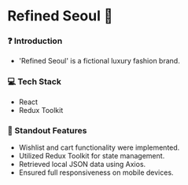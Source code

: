 # Refined Seoul 👕

### ❓ Introduction
- 'Refined Seoul' is a fictional luxury fashion brand.

### 💻 Tech Stack
- React
- Redux Toolkit

### 🌟 Standout Features
- Wishlist and cart functionality were implemented.
- Utilized Redux Toolkit for state management.
- Retrieved local JSON data using Axios.
- Ensured full responsiveness on mobile devices.

